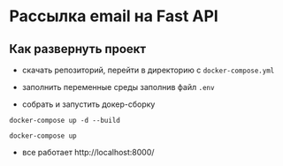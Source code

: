 # Рассылка email на Fast API

## Как развернуть проект
- скачать репозиторий, перейти в директорию с ```docker-compose.yml```

- заполнить переменные среды заполнив файл ```.env```

- собрать и запустить докер-сборку

```docker-compose up -d --build```

```docker-compose up```

- все работает http://localhost:8000/